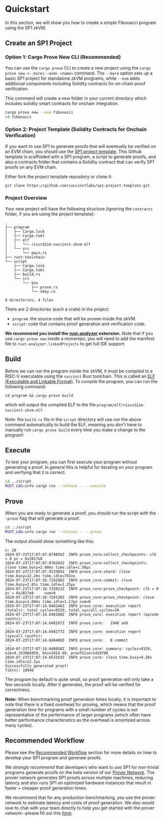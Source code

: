 # Quickstart

In this section, we will show you how to create a simple Fibonacci program using the SP1 zkVM.

## Create an SP1 Project

### Option 1: Cargo Prove New CLI (Recommended)

You can use the `cargo prove` CLI to create a new project using the `cargo prove new <--bare|--evm> <name>` command. The `--bare` option sets up a basic SP1 project for standalone zkVM programs, while `--evm` adds additional components including Solidity contracts for on-chain proof verification.

This command will create a new folder in your current directory which includes solidity smart contracts for onchain integration.

```bash
cargo prove new --evm fibonacci
cd fibonacci
```

### Option 2: Project Template (Solidity Contracts for Onchain Verification)

If you want to use SP1 to generate proofs that will eventually be verified on an EVM chain, you should use the [SP1 project template](https://github.com/succinctlabs/sp1-project-template/tree/main). This Github template is scaffolded with a SP1 program, a script to generate proofs, and also a contracts folder that contains a Solidity contract that can verify SP1 proofs on any EVM chain.

Either fork the project template repository or clone it:

```bash
git clone https://github.com/succinctlabs/sp1-project-template.git
```

### Project Overview

Your new project will have the following structure (ignoring the `contracts` folder, if you are using the project template):

```
.
├── program
│   ├── Cargo.lock
│   ├── Cargo.toml
│   ├── elf
│   │   └── riscv32im-succinct-zkvm-elf
│   └── src
│       └── main.rs
├── rust-toolchain
└── script
    ├── Cargo.lock
    ├── Cargo.toml
    ├── build.rs
    └── src
        └── bin
            ├── prove.rs
            └── vkey.rs

6 directories, 4 files
```

There are 2 directories (each a crate) in the project: 
- `program`: the source code that will be proven inside the zkVM.
- `script`: code that contains proof generation and verification code.

**We recommend you install the [rust-analyzer](https://marketplace.visualstudio.com/items?itemName=rust-lang.rust-analyzer) extension.**
Note that if you use `cargo prove new` inside a monorepo, you will need to add the manifest file to `rust-analyzer.linkedProjects` to get full IDE support.

## Build

Before we can run the program inside the zkVM, it must be compiled to a RISC-V executable using the `succinct` Rust toolchain. This is called an [ELF (Executable and Linkable Format)](https://en.wikipedia.org/wiki/Executable_and_Linkable_Format). To compile the program, you can run the following command:

```
cd program && cargo prove build
```

which will output the compiled ELF to the file `program/elf/riscv32im-succinct-zkvm-elf`. 

Note: the `build.rs` file in the `script` directory will use run the above command automatically to build the ELF, meaning you don't have to manually run `cargo prove build` every time you make a change to the program!

## Execute

To test your program, you can first execute your program without generating a proof. In general this is helpful for iterating on your program and verifying that it is correct. 

```bash
cd ../script
RUST_LOG=info cargo run --release -- --execute
```

## Prove

When you are ready to generate a proof, you should run the script with the `--prove` flag that will generate a proof.

```bash
cd ../script
RUST_LOG=info cargo run --release -- --prove
```

The output should show something like this:
```
n: 20
2024-07-23T17:07:07.874856Z  INFO prove_core:collect_checkpoints: clk = 0 pc = 0x2017e8
2024-07-23T17:07:07.876264Z  INFO prove_core:collect_checkpoints: close time.busy=2.00ms time.idle=1.50µs
2024-07-23T17:07:07.913304Z  INFO prove_core:shard: close time.busy=32.2ms time.idle=791ns
2024-07-23T17:07:10.724280Z  INFO prove_core:commit: close time.busy=2.81s time.idle=1.25µs
2024-07-23T17:07:10.725923Z  INFO prove_core:prove_checkpoint: clk = 0 pc = 0x2017e8     num=0
2024-07-23T17:07:10.729130Z  INFO prove_core:prove_checkpoint: close time.busy=3.68ms time.idle=1.17µs num=0
2024-07-23T17:07:14.648146Z  INFO prove_core: execution report (totals): total_cycles=9329, total_syscall_cycles=20
2024-07-23T17:07:14.648180Z  INFO prove_core: execution report (opcode counts):
2024-07-23T17:07:14.648197Z  INFO prove_core:   1948 add
...
2024-07-23T17:07:14.648277Z  INFO prove_core: execution report (syscall counts):
2024-07-23T17:07:14.648408Z  INFO prove_core:   8 commit
...
2024-07-23T17:07:14.648858Z  INFO prove_core: summary: cycles=9329, e2e=9.193968459, khz=1014.69, proofSize=1419780
2024-07-23T17:07:14.653193Z  INFO prove_core: close time.busy=9.20s time.idle=12.2µs
Successfully generated proof!
fib(n): 10946
```

The program by default is quite small, so proof generation will only take a few seconds locally. After it generates, the proof will be verified for correctness. 

**Note:** When benchmarking proof generation times locally, it is important to note that there is a fixed overhead for proving, which means that the proof generation time for programs with a small number of cycles is not representative of the performance of larger programs (which often have better performance characteristics as the overhead is amortized across many cycles).

## Recommended Workflow

Please see the [Recommended Workflow](../generating-proofs/recommended-workflow) section for more details on how to develop your SP1 program and generate proofs.

We *strongly recommend* that developers who want to use SP1 for non-trivial programs generate proofs on the beta version of our [Prover Network](../generating-proofs/prover-network.md). The prover network generates SP1 proofs across multiple machines, reducing latency and also runs SP1 on optimized hardware instances that result in faster + cheaper proof generation times.

We recommend that for any production benchmarking, you use the prover network to estimate latency and costs of proof generation. We also would love to chat with your team directly to help you get started with the prover network--please fill out this [form](https://partner.succinct.xyz/).

